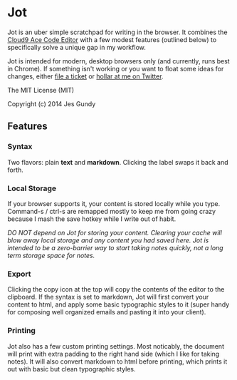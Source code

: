 # Jot

Jot is an uber simple scratchpad for writing in the browser. It combines the [Cloud9 Ace Code Editor](http://ace.c9.io/) with a few modest features (outlined below) to specifically solve a unique gap in my workflow.

Jot is intended for modern, desktop browsers only (and currently, runs best in Chrome). If something isn't working or you want to float some ideas for changes, either [file a ticket](https://github.com/jesgundy/jot/issues) or [hollar at me on Twitter](https://twitter.com/jesgundy).

The MIT License (MIT)

Copyright (c) 2014 Jes Gundy

## Features

### Syntax

Two flavors: plain **text** and **markdown**. Clicking the label swaps it back and forth.

### Local Storage

If your browser supports it, your content is stored locally while you type. Command-s / ctrl-s are remapped mostly to keep me from going crazy because I mash the save hotkey while I write out of habit.

*DO NOT depend on Jot for storing your content. Clearing your cache will blow away local storage and any content you had saved here. Jot is intended to be a zero-barrier way to start taking notes quickly, not a long term storage space for notes.*

### Export

Clicking the copy icon at the top will copy the contents of the editor to the clipboard. If the syntax is set to markdown, Jot will first convert your content to html, and apply some basic typographic styles to it (super handy for composing well organized emails and pasting it into your client).

### Printing

Jot also has a few custom printing settings. Most noticably, the document will print with extra padding to the right hand side (which I like for taking notes). It will also convert markdown to html before printing, which prints it out with basic but clean typographic styles.


